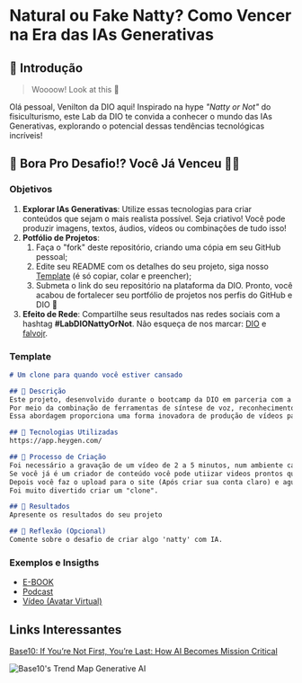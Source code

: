 # Natural ou Fake Natty? Como Vencer na Era das IAs Generativas

## 🚀 Introdução

> Woooow! Look at this 👀

Olá pessoal, Venilton da DIO aqui! Inspirado na hype _"Natty or Not"_ do fisiculturismo, este Lab da DIO te convida a conhecer o mundo das IAs Generativas, explorando o potencial dessas tendências tecnológicas incríveis!

## 🎯 Bora Pro Desafio!? Você Já Venceu 💪🤓

### Objetivos

1. **Explorar IAs Generativas**: Utilize essas tecnologias para criar conteúdos que sejam o mais realista possível. Seja criativo! Você pode produzir imagens, textos, áudios, vídeos ou combinações de tudo isso!
1. **Potfólio de Projetos**:
    1. Faça o "fork" deste repositório, criando uma cópia em seu GitHub pessoal;
    2. Edite seu README com os detalhes do seu projeto, siga nosso [Template](#template) (é só copiar, colar e preencher);
    3. Submeta o link do seu repositório na plataforma da DIO. Pronto, você acabou de fortalecer seu portfólio de projetos nos perfis do GitHub e DIO 🚀
1. **Efeito de Rede**: Compartilhe seus resultados nas redes sociais com a hashtag **#LabDIONattyOrNot**. Não esqueça de nos marcar: [DIO](https://www.linkedin.com/school/dio-makethechange) e [falvojr](https://www.linkedin.com/in/falvojr).

### Template

```markdown
# Um clone para quando você estiver cansado

## 📒 Descrição
Este projeto, desenvolvido durante o bootcamp da DIO em parceria com a Caixa, tem como objetivo a criação de um avatar digital idêntico a uma pessoa real, utilizando tecnologias de Inteligência Artificial. O principal foco é permitir que o avatar seja capaz de gerar vídeos a partir de conteúdos em texto, eliminando a necessidade de gravações físicas frequentes.
Por meio da combinação de ferramentas de síntese de voz, reconhecimento de linguagem natural e animação digital, o projeto oferece uma solução prática e escalável para quem deseja criar conteúdo audiovisual de forma eficiente. O usuário pode simplesmente fornecer textos (como scripts, artigos ou mensagens) e o sistema gerará automaticamente vídeos com a aparência e voz do avatar, tornando o processo de criação de conteúdo mais rápido e acessível.
Essa abordagem proporciona uma forma inovadora de produção de vídeos para empresas, criadores de conteúdo e educadores, simplificando a comunicação e aumentando a produtividade ao mesmo tempo.

## 🤖 Tecnologias Utilizadas
https://app.heygen.com/

## 🧐 Processo de Criação
Foi necessário a gravação de um vídeo de 2 a 5 minutos, num ambiente calmo sem ruídos externos, com pausas de 1 segundo entre uma sentençã e outra, com uma luminosidade adequada e gestos com as mãos de forma mais padronizada.
Se você já é um criador de conteúdo você pode utiizar videos prontos que se encaixam nesses parametros.
Depois você faz o upload para o site (Após criar sua conta claro) e aguarda a geração do avatar.
Foi muito divertido criar um "clone".

## 🚀 Resultados
Apresente os resultados do seu projeto

## 💭 Reflexão (Opcional)
Comente sobre o desafio de criar algo 'natty' com IA.
```

### Exemplos e Insigths

- [E-BOOK](/exemplos/E-BOOK.md)
- [Podcast](/exemplos/PODCAST.md)
- [Vídeo (Avatar Virtual)](/exemplos/VIDEO.md)

## Links Interessantes

[Base10: If You’re Not First, You’re Last: How AI Becomes Mission Critical](https://base10.vc/post/generative-ai-mission-critical/)

![Base10's Trend Map Generative AI](https://github.com/digitalinnovationone/lab-natty-or-not/assets/730492/f4df26e8-f8f7-4419-8252-c69d73ea930c)
